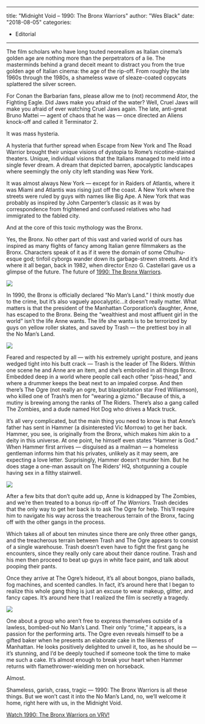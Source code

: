 
---
title: "Midnight Void &#8211; 1990: The Bronx Warriors"
author: "Wes Black"
date: "2018-08-05"
categories:
- Editorial
---

The film scholars who have long touted neorealism as Italian cinema’s golden age are nothing more than the perpetrators of a lie. The masterminds behind a grand deceit meant to distract you from the true golden age of Italian cinema: the age of the rip-off. From roughly the late 1960s through the 1980s, a shameless wave of sleaze-coated copycats splattered the silver screen. 

For Conan the Barbarian fans, please allow me to (not) recommend Ator, the Fighting Eagle. Did Jaws make you afraid of the water? Well, Cruel Jaws will make you afraid of ever watching Cruel Jaws again. The late, anti-great Bruno Mattei — agent of chaos that he was — once directed an Aliens knock-off and called it Terminator 2. 

It was mass hysteria.

A hysteria that further spread when Escape from New York and The Road Warrior brought their unique visions of dystopia to Rome’s nicotine-stained theaters. Unique, individual visions that the Italians managed to meld into a single fever dream. A dream that depicted barren, apocalyptic landscapes where seemingly the only city left standing was New York. 

It was almost always New York — except for in Raiders of Atlantis, where it was Miami and Atlantis was rising just off the coast. A New York where the streets were ruled by guys with names like Big Ape. A New York that was probably as inspired by John Carpenter&#8217;s classic as it was by correspondence from frightened and confused relatives who had immigrated to the fabled city.

And at the core of this toxic mythology was the Bronx.

Yes, the Bronx. No other part of this vast and varied world of ours has inspired as many flights of fancy among Italian genre filmmakers as the Bronx. Characters speak of it as if it were the domain of some Cthulhu-esque god; tinfoil cyborgs wander down its garbage-strewn streets. And it’s where it all began, back in 1982, when director Enzo G. Castellari gave us a glimpse of the future. The future of [1990: The Bronx Warriors](https://vrv.co/watch/GR09MJPVR/1990-The-Bronx-Warriors?utm_source=editorial_vrv&amp;utm_medium=blog_vrv&amp;utm_campaign=midnight-void-1990-the-bronx-warriors).

![](https://i2.wp.com/vrvblog.co/wp-content/uploads/2018/05/Bronx1.gif?resize=480%2C270&#038;ssl=1)

In 1990, the Bronx is officially declared “No Man’s Land.” I think mostly due to the crime, but it’s also vaguely apocalyptic&#8230;it doesn’t really matter. What matters is that the president of the Manhattan Corporation’s daughter, Anne, has escaped to the Bronx. Being the “wealthiest and most affluent girl in the world” isn’t the life Anne wants. The life she wants is to be terrorized by guys on yellow roller skates, and saved by Trash — the prettiest boy in all the No Man’s Land.

![](https://i0.wp.com/vrvblog.co/wp-content/uploads/2018/05/bronx2.gif?resize=480%2C270&#038;ssl=1)

Feared and respected by all — with his extremely upright posture, and jeans wedged tight into his butt crack — Trash is the leader of The Riders. Within one scene he and Anne are an item, and she’s embroiled in all things Bronx. Embedded deep in a world where people call each other “piss-head,” and where a drummer keeps the beat next to an impaled corpse. And then there’s The Ogre (not really an ogre, but blaxploitation star Fred Williamson), who killed one of Trash’s men for “wearing a gizmo.” Because of this, a mutiny is brewing among the ranks of The Riders. There&#8217;s also a gang called The Zombies, and a dude named Hot Dog who drives a Mack truck. 

It’s all very complicated, but the main thing you need to know is that Anne’s father has sent in Hammer (a disinterested Vic Morrow) to get her back. Hammer, you see, is originally from the Bronx, which makes him akin to a deity in this universe. At one point, he himself even states “Hammer is God.” When Hammer first arrives — disguised as a mailman — a homeless gentleman informs him that his privates, unlikely as it may seem, are expecting a love letter. Surprisingly, Hammer doesn’t murder him. But he does stage a one-man assault on The Riders&#8217; HQ, shotgunning a couple having sex in a filthy stairwell.

![](https://i0.wp.com/vrvblog.co/wp-content/uploads/2018/05/Bronx3.gif?resize=480%2C270&#038;ssl=1)

After a few bits that don’t quite add up, Anne is kidnapped by The Zombies, and we’re then treated to a bonus rip-off of *The Warriors*. Trash decides that the only way to get her back is to ask The Ogre for help. This’ll require him to navigate his way across the treacherous terrain of the Bronx, facing off with the other gangs in the process. 

Which takes all of about ten minutes since there are only three other gangs, and the treacherous terrain between Trash and The Ogre appears to consist of a single warehouse. Trash doesn’t even have to fight the first gang he encounters, since they really only care about their dance routine. Trash and his men then proceed to beat up guys in white face paint, and talk about pooping their pants. 

Once they arrive at The Ogre’s hideout, it’s all about bongos, piano ballads, fog machines, and scented candles. In fact, it’s around here that I began to realize this whole gang thing is just an excuse to wear makeup, glitter, and fancy capes. It’s around here that I realized the film is secretly a tragedy.

![](https://i0.wp.com/vrvblog.co/wp-content/uploads/2018/05/Bronx4.gif?resize=480%2C270&#038;ssl=1)

One about a group who aren&#8217;t free to express themselves outside of a lawless, bombed-out No Man’s Land. Their only “crime,” it appears, is a passion for the performing arts. The Ogre even reveals himself to be a gifted baker when he presents an elaborate cake in the likeness of Manhattan. He looks positively delighted to unveil it, too, as he should be — it’s stunning, and I’d be deeply touched if someone took the time to make me such a cake. It’s almost enough to break your heart when Hammer returns with flamethrower-wielding men on horseback. 

Almost.

Shameless, garish, crass, tragic — 1990: The Bronx Warriors is all these things. But we won’t cast it into the No Man’s Land, no, we’ll welcome it home, right here with us, in the Midnight Void.

[Watch 1990: The Bronx Warriors on VRV!](https://vrv.co/watch/GR09MJPVR/1990-The-Bronx-Warriors?utm_source=editorial_vrv&amp;utm_medium=blog_vrv&amp;utm_campaign=midnight-void-1990-the-bronx-warriors)
